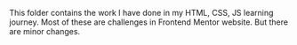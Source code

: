 This folder contains the work I have done in my HTML, CSS, JS learning journey. Most of these are challenges in Frontend Mentor website. But there are minor changes.
